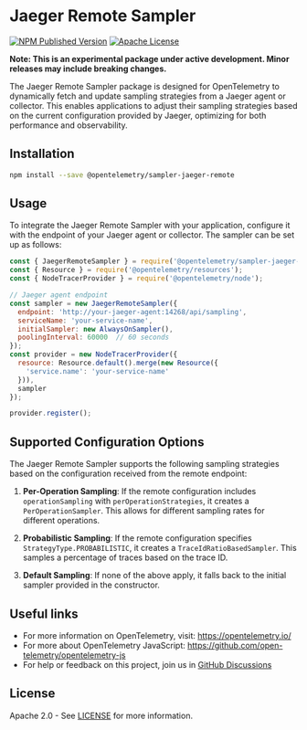 # Jaeger Remote Sampler

[![NPM Published Version][npm-img]][npm-url]
[![Apache License][license-image]][license-image]

**Note: This is an experimental package under active development. Minor releases may include breaking changes.**

The Jaeger Remote Sampler package is designed for OpenTelemetry to dynamically fetch and update sampling strategies from a Jaeger agent or collector. This enables applications to adjust their sampling strategies based on the current configuration provided by Jaeger, optimizing for both performance and observability.

## Installation

```bash
npm install --save @opentelemetry/sampler-jaeger-remote
```

## Usage

To integrate the Jaeger Remote Sampler with your application, configure it with the endpoint of your Jaeger agent or collector. The sampler can be set up as follows:

```javascript
const { JaegerRemoteSampler } = require('@opentelemetry/sampler-jaeger-remote');
const { Resource } = require('@opentelemetry/resources');
const { NodeTracerProvider } = require('@opentelemetry/node');

// Jaeger agent endpoint
const sampler = new JaegerRemoteSampler({
  endpoint: 'http://your-jaeger-agent:14268/api/sampling',
  serviceName: 'your-service-name',
  initialSampler: new AlwaysOnSampler(),
  poolingInterval: 60000  // 60 seconds
});
const provider = new NodeTracerProvider({
  resource: Resource.default().merge(new Resource({
    'service.name': 'your-service-name'
  })),
  sampler
});

provider.register();
```

## Supported Configuration Options

The Jaeger Remote Sampler supports the following sampling strategies based on the configuration received from the remote endpoint:

1. **Per-Operation Sampling**: If the remote configuration includes `operationSampling` with `perOperationStrategies`, it creates a `PerOperationSampler`. This allows for different sampling rates for different operations.

2. **Probabilistic Sampling**: If the remote configuration specifies `StrategyType.PROBABILISTIC`, it creates a `TraceIdRatioBasedSampler`. This samples a percentage of traces based on the trace ID.

3. **Default Sampling**: If none of the above apply, it falls back to the initial sampler provided in the constructor.

## Useful links

- For more information on OpenTelemetry, visit: <https://opentelemetry.io/>
- For more about OpenTelemetry JavaScript: <https://github.com/open-telemetry/opentelemetry-js>
- For help or feedback on this project, join us in [GitHub Discussions][discussions-url]

## License

Apache 2.0 - See [LICENSE][license-url] for more information.

[discussions-url]: https://github.com/open-telemetry/opentelemetry-js/discussions
[license-url]: https://github.com/open-telemetry/opentelemetry-js/blob/main/LICENSE
[license-image]: https://img.shields.io/badge/license-Apache_2.0-green.svg?style=flat
[npm-url]: https://www.npmjs.com/package/@opentelemetry/sampler-jaeger-remote
[npm-img]: https://badge.fury.io/js/%40opentelemetry%2Fsampler-jaeger-remote.svg
